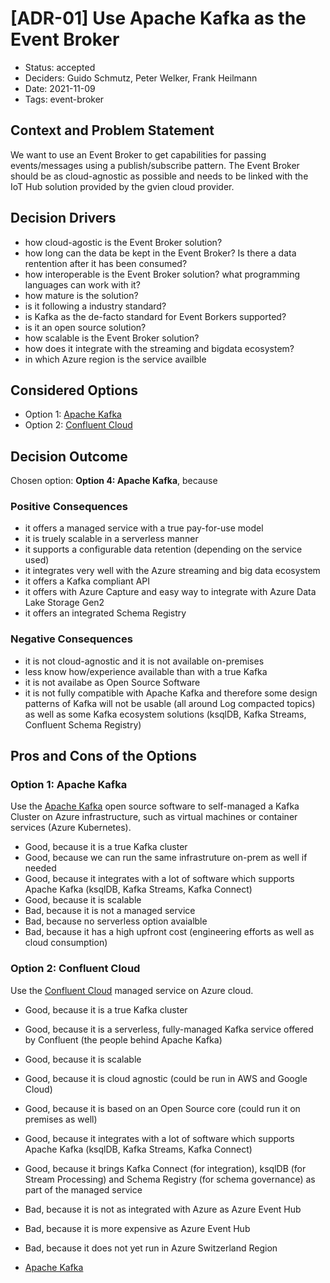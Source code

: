 # [ADR-01] Use Apache Kafka as the Event Broker 

- Status: accepted
- Deciders: Guido Schmutz, Peter Welker, Frank Heilmann
- Date: 2021-11-09 
- Tags: event-broker

## Context and Problem Statement

We want to use an Event Broker to get capabilities for passing events/messages using a publish/subscribe pattern. The Event Broker should be as cloud-agnostic as possible and needs to be linked with the IoT Hub solution provided by the gvien cloud provider. 

## Decision Drivers <!-- optional -->

- how cloud-agostic is the Event Broker solution?
- how long can the data be kept in the Event Broker? Is there a data rentention after it has been consumed?
- how interoperable is the Event Broker solution? what programming languages can work with it?
- how mature is the solution?
- is it following a industry standard?
- is Kafka as the de-facto standard for Event Borkers supported?
- is it an open source solution?
- how scalable is the Event Broker solution?
- how does it integrate with the streaming and bigdata ecosystem?
- in which Azure region is the service availble

## Considered Options

- Option 1: [Apache Kafka](http://kafka.apache.org)
- Option 2: [Confluent Cloud](https://www.confluent.io/confluent-cloud)

## Decision Outcome

Chosen option: **Option 4: Apache Kafka**, because 

### Positive Consequences <!-- optional -->

- it offers a managed service with a true pay-for-use model
- it is truely scalable in a serverless manner
- it supports a configurable data retention (depending on the service used)
- it integrates very well with the Azure streaming and big data ecosystem
- it offers a Kafka compliant API
- it offers with Azure Capture and easy way to integrate with Azure Data Lake Storage Gen2
- it offers an integrated Schema Registry

### Negative Consequences <!-- optional -->

- it is not cloud-agnostic and it is not available on-premises
- less know how/experience available than with a true Kafka
- it is not availabe as Open Source Software
- it is not fully compatible with Apache Kafka and therefore some design patterns of Kafka will not be usable (all around Log compacted topics) as well as some Kafka ecosystem solutions (ksqlDB, Kafka Streams, Confluent Schema Registry)

## Pros and Cons of the Options <!-- optional -->

### Option 1: Apache Kafka

Use the [Apache Kafka](http://kafka.apache.org) open source software to self-managed a Kafka Cluster on Azure infrastructure, such as virtual machines or container services (Azure Kubernetes). 

- Good, because it is a true Kafka cluster
- Good, because we can run the same infrastruture on-prem as well if needed
- Good, because it integrates with a lot of software which supports Apache Kafka (ksqlDB, Kafka Streams, Kafka Connect)
- Good, because it is scalable
- Bad, because it is not a managed service
- Bad, because no serverless option avaialble
- Bad, because it has a high upfront cost (engineering efforts as well as cloud consumption)

### Option 2: Confluent Cloud

Use the [Confluent Cloud](https://www.confluent.io/confluent-cloud) managed service on Azure cloud. 

- Good, because it is a true Kafka cluster
- Good, because it is a serverless, fully-managed Kafka service offered by Confluent (the people behind Apache Kafka)
- Good, because it is scalable
- Good, because it is cloud agnostic (could be run in AWS and Google Cloud)
- Good, because it is based on an Open Source core (could run it on premises as well)
- Good, because it integrates with a lot of software which supports Apache Kafka (ksqlDB, Kafka Streams, Kafka Connect)
- Good, because it brings Kafka Connect (for integration), ksqlDB (for Stream Processing) and Schema Registry (for schema governance) as part of the managed service
- Bad, because it is not as integrated with Azure as Azure Event Hub
- Bad, because it is more expensive as Azure Event Hub
- Bad, because it does not yet run in Azure Switzerland Region



- [Apache Kafka](http://kafka.apache.org)
